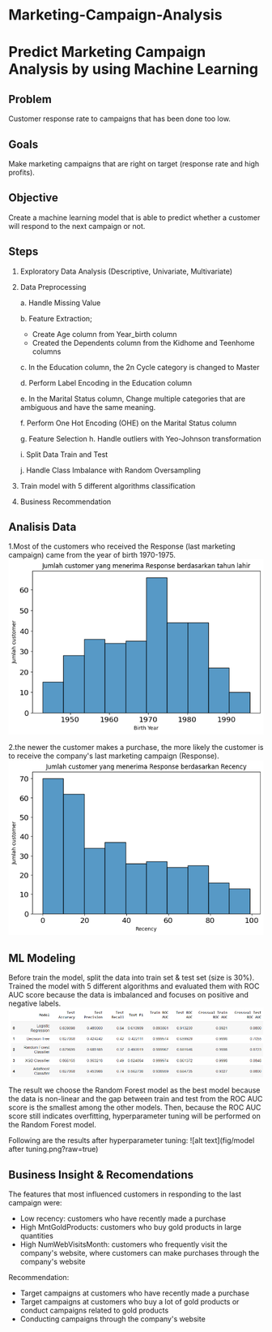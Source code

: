 # Marketing-Campaign-Analysis

# Predict Marketing Campaign Analysis by using Machine Learning

## Problem
Customer response rate to campaigns that has been done too low.

## Goals
Make marketing campaigns that are right on target (response rate and high profits).

## Objective
Create a machine learning model that is able to predict whether a customer will respond to the next campaign or not.

## Steps
1.  Exploratory Data Analysis (Descriptive, Univariate, Multivariate)
2.  Data Preprocessing
 
    a. Handle Missing Value 
    
    b. Feature Extraction;
    - Create Age column from Year_birth column 
    - Created the Dependents column from the Kidhome and Teenhome columns
    
    c. In the Education column, the 2n Cycle category is changed to Master 
    
    d. Perform Label Encoding in the Education column 
    
    e. In the Marital Status column, Change multiple categories that are ambiguous and have the same meaning.
    
    f. Perform One Hot Encoding (OHE) on the Marital Status column 
    
    g. Feature Selection h. Handle outliers with Yeo-Johnson transformation 
    
    i. Split Data Train and Test 
    
    j. Handle Class Imbalance with Random Oversampling
    
3.  Train model with 5 different algorithms classification
4.  Business Recommendation

## Analisis Data
1.Most of the customers who received the Response (last marketing campaign) came from the year of birth 1970-1975.
![alt text](fig/insight1.png?raw=true)

2.the newer the customer makes a purchase, the more likely the customer is to receive the company's last marketing campaign (Response).
![alt text](fig/insight2.png?raw=true)

## ML Modeling
Before train the model, split the data into train set & test set (size is 30%). Trained the model with 5 different algorithms and evaluated them with ROC AUC score because the data is imbalanced and focuses on positive and negative labels.
![alt text](fig/modelling.png?raw=true)

The result we choose the Random Forest model as the best model because the data is non-linear and the gap between train and test from the ROC AUC score is the smallest among the other models. Then, because the ROC AUC score still indicates overfitting, hyperparameter tuning will be performed on the Random Forest model.

Following are the results after hyperparameter tuning:
![alt text](fig/model after tuning.png?raw=true)

## Business Insight & Recomendations
The features that most influenced customers in responding to the last campaign were:
- Low recency: customers who have recently made a purchase
- High MntGoldProducts: customers who buy gold products in large quantities
- High NumWebVisitsMonth: customers who frequently visit the company's website, where customers can make purchases through the company's website

Recommendation:
- Target campaigns at customers who have recently made a purchase
- Target campaigns at customers who buy a lot of gold products or conduct campaigns related to gold products
- Conducting campaigns through the company's website

